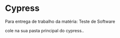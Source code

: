# Cypress
Para entrega de trabalho da matéria: Teste de Software

cole na sua pasta principal do cypress.. 

